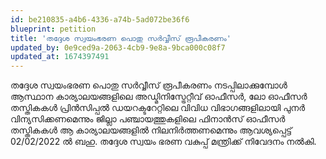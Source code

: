 ```yaml
---
id: be210835-a4b6-4336-a74b-5ad072be36f6
blueprint: petition
title: 'തദ്ദേശ സ്വയംഭരണ പൊതു സര്‍വ്വീസ് രൂപീകരണം'
updated_by: 0e9ced9a-2063-4cb9-9e8a-9bca000c08f7
updated_at: 1674397491
---
```

തദ്ദേശ സ്വയംഭരണ പൊതു സര്‍വ്വീസ് രൂപീകരണം നടപ്പിലാക്കുമ്പോള്‍ ആസ്ഥാന കാര്യാലയങ്ങളിലെ അഡ്മിനിസ്ട്രേറ്റീവ് ഓഫീസര്‍, ലോ ഓഫീസര്‍ തസ്തികകള്‍ പ്രിന്‍സിപ്പല്‍ ഡയറക്ടറേറ്റിലെ വിവിധ വിഭാഗങ്ങളിലായി പുനര്‍ വിന്യസിക്കണമെന്നും ജില്ലാ പഞ്ചായത്തുകളിലെ ഫിനാന്‍സ് ഓഫീസര്‍ തസ്തികകള്‍ ആ കാര്യാലയങ്ങളില്‍ നിലനിര്‍ത്തണമെന്നും ആവശ്യപ്പെട്ട് 02/02/2022 ല്‍ ബഹു. തദ്ദേശ സ്വയം ഭരണ വകുപ്പ് മന്ത്രിക്ക് നിവേദനം നല്‍കി.